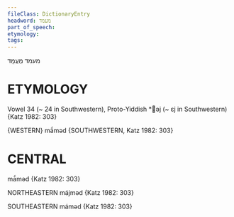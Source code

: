 ```yaml
---
fileClass: DictionaryEntry
headword: מעמד
part_of_speech: 
etymology: 
tags: 
---
```

מעמד
מַעֲמָד

ETYMOLOGY
===========
Vowel 34 (~ 24 in Southwestern), Proto-Yiddish *əj (~ ɛj in Southwestern)
{Katz 1982: 303}

{WESTERN}
mā́məd {SOUTHWESTERN, Katz 1982: 303}

CENTRAL
========

mā́məd {Katz 1982: 303}

NORTHEASTERN
májməd {Katz 1982: 303}

SOUTHEASTERN
máməd {Katz 1982: 303}